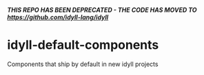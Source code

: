 ***THIS REPO HAS BEEN DEPRECATED - THE CODE HAS MOVED TO https://github.com/idyll-lang/idyll***

# idyll-default-components
Components that ship by default in new idyll projects
